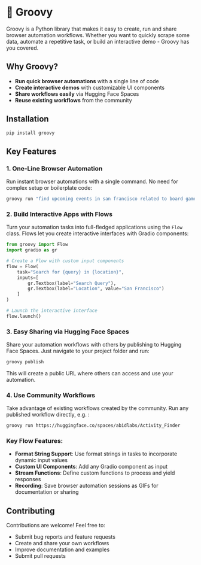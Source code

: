 # 🕺 Groovy

Groovy is a Python library that makes it easy to create, run and share browser automation workflows. Whether you want to quickly scrape some data, automate a repetitive task, or build an interactive demo - Groovy has you covered.

## Why Groovy?

- **Run quick browser automations** with a single line of code
- **Create interactive demos** with customizable UI components
- **Share workflows easily** via Hugging Face Spaces
- **Reuse existing workflows** from the community

## Installation

```bash
pip install groovy
```

## Key Features

### 1. One-Line Browser Automation

Run instant browser automations with a single command. No need for complex setup or boilerplate code:

```python
groovy run "find upcoming events in san francisco related to board games"
```

### 2. Build Interactive Apps with Flows

Turn your automation tasks into full-fledged applications using the `Flow` class. Flows let you create interactive interfaces with Gradio components:

```python
from groovy import Flow
import gradio as gr

# Create a Flow with custom input components
flow = Flow(
    task="Search for {query} in {location}",
    inputs=[
        gr.Textbox(label="Search Query"),
        gr.Textbox(label="Location", value="San Francisco")
    ]
)

# Launch the interactive interface
flow.launch()
```

### 3. Easy Sharing via Hugging Face Spaces

Share your automation workflows with others by publishing to Hugging Face Spaces. Just navigate to your project folder and run:

```bash
groovy publish
```

This will create a public URL where others can access and use your automation.

### 4. Use Community Workflows

Take advantage of existing workflows created by the community. Run any published workflow directly, e.g. :

```bash
groovy run https://huggingface.co/spaces/abidlabs/Activity_Finder
```

### Key Flow Features:

- **Format String Support**: Use format strings in tasks to incorporate dynamic input values
- **Custom UI Components**: Add any Gradio component as input
- **Stream Functions**: Define custom functions to process and yield responses
- **Recording**: Save browser automation sessions as GIFs for documentation or sharing


## Contributing

Contributions are welcome! Feel free to:
- Submit bug reports and feature requests
- Create and share your own workflows
- Improve documentation and examples
- Submit pull requests
